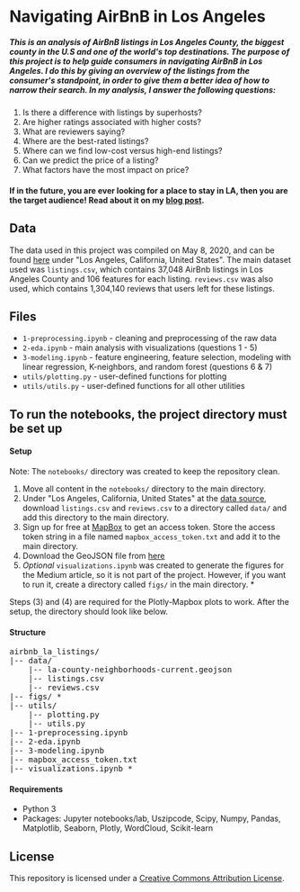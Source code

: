 # Navigating AirBnB in Los Angeles
##### This is an analysis of AirBnB listings in Los Angeles County, the biggest county in the U.S and one of the world's top destinations. The purpose of this project is to help guide consumers in navigating AirBnB in Los Angeles. I do this by giving an overview of the listings from the consumer's standpoint, in order to give them a better idea of how to narrow their search. In my analysis, I answer the following questions:

1. Is there a difference with listings by superhosts?
2. Are higher ratings associated with higher costs?
3. What are reviewers saying?
4. Where are the best-rated listings?
5. Where can we find low-cost versus high-end listings?
6. Can we predict the price of a listing?
7. What factors have the most impact on price?

#### If in the future, you are ever looking for a place to stay in LA, then you are the target audience! Read about it on my [blog post](https://medium.com/@buitri/essential-guide-to-navigating-airbnb-in-los-angeles-cf8a932501b7).

## Data
The data used in this project was compiled on May 8, 2020, and can be found [here](http://insideairbnb.com/get-the-data.html) under "Los Angeles, California, United States". The main dataset used was `listings.csv`, which contains 37,048 AirBnb listings in Los Angeles County and 106 features for each listing. `reviews.csv` was also used, which contains 1,304,140 reviews that users left for these listings.

## Files
- `1-preprocessing.ipynb` - cleaning and preprocessing of the raw data
- `2-eda.ipynb` - main analysis with visualizations (questions 1 - 5)
- `3-modeling.ipynb` - feature engineering, feature selection, modeling with linear regression, K-neighbors, and random forest (questions 6 & 7)
- `utils/plotting.py` - user-defined functions for plotting
- `utils/utils.py` - user-defined functions for all other utilities

## To run the notebooks, the project directory must be set up

#### Setup
Note: The `notebooks/` directory was created to keep the repository clean.

1. Move all content in the `notebooks/` directory to the main directory.
2. Under "Los Angeles, California, United States" at the [data source](http://insideairbnb.com/get-the-data.html), download `listings.csv` and `reviews.csv` to a directory called `data/` and add this directory to the main directory.
3. Sign up for free at [MapBox](https://www.mapbox.com/) to get an access token. Store the access token string in a file named `mapbox_access_token.txt` and add it to the main directory.
4. Download the GeoJSON file from [here](http://boundaries.latimes.com/set/la-county-neighborhoods-current/)
5. *Optional* `visualizations.ipynb` was created to generate the figures for the Medium article, so it is not part of the project. However, if you want to run it, create a directory called `figs/` in the main directory. *

Steps (3) and (4) are required for the Plotly-Mapbox plots to work. After the setup, the directory should look like below.

#### Structure
<pre>
airbnb_la_listings/
|-- data/
    |-- la-county-neighborhoods-current.geojson
    |-- listings.csv
    |-- reviews.csv
|-- figs/ *
|-- utils/
    |-- plotting.py
    |-- utils.py
|-- 1-preprocessing.ipynb
|-- 2-eda.ipynb
|-- 3-modeling.ipynb
|-- mapbox_access_token.txt
|-- visualizations.ipynb *
</pre>

#### Requirements
- Python 3
- Packages: Jupyter notebooks/lab, Uszipcode, Scipy, Numpy, Pandas, Matplotlib, Seaborn, Plotly, WordCloud, Scikit-learn

## License
This repository is licensed under a [Creative Commons Attribution License](https://creativecommons.org/licenses/by/4.0/).